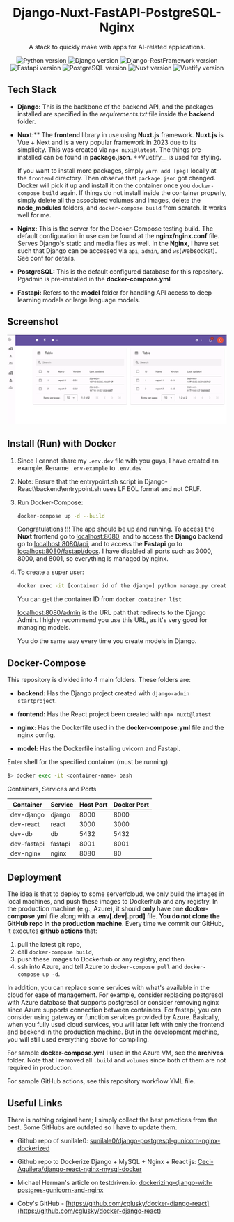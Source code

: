 <div align="center">

# Django-Nuxt-FastAPI-PostgreSQL-Nginx

A stack to quickly make web apps for AI-related applications.

![Python version](https://img.shields.io/badge/Python-3.11.0-4c566a?logo=python&&longCache=true&logoColor=white&colorB=pink&style=flat-square&colorA=4c566a) ![Django version](https://img.shields.io/badge/Django-5.0.0-4c566a?logo=django&&longCache=truelogoColor=white&colorB=pink&style=flat-square&colorA=4c566a) ![Django-RestFramework version](https://img.shields.io/badge/Django_Rest_Framework-3.14.0-red.svg?longCache=true&style=flat-square&logo=django&logoColor=white&colorA=4c566a&colorB=pink) ![Fastapi version](https://img.shields.io/badge/Fastapi-0.108.0-red.svg?longCache=true&style=flat-square&logo=fastapi&logoColor=white&colorA=4c566a&colorB=pink) ![PostgreSQL version](https://img.shields.io/badge/PostgreSQL-12.8-red.svg?longCache=true&style=flat-square&logo=postgresql&logoColor=white&colorA=4c566a&colorB=pink) ![Nuxt version](https://img.shields.io/badge/Nuxt-3.9.0-red.svg?longCache=true&style=flat-square&logo=nuxt&logoColor=white&colorA=4c566a&colorB=pink) ![Vuetify version](https://img.shields.io/badge/Vuetify-3.4.9-red.svg?longCache=true&style=flat-square&logo=vuetiffffffy&logoColor=white&colorA=4c566a&colorB=pink)

</div>

## Tech Stack

- **Django:** This is the backbone of the backend API, and the packages installed are specified in the _requirements.txt_ file inside the **backend** folder.

- **Nuxt**:** The **frontend** library in use using **Nuxt.js** framework. **Nuxt.js** is Vue + Next and is a very popular framework in 2023 due to its simplicity. This was created via `npx nuxi@latest`. The things pre-installed can be found in **package.json**. **Vuetify\_\_ is used for styling.

  If you want to install more packages, simply `yarn add [pkg]` locally at the `frontend` directory. Then observe that `package.json` got changed. Docker will pick it up and install it on the container once you `docker-compose build` again. If things do not install inside the container properly, simply delete all the associated volumes and images, delete the **node_modules** folders, and `docker-compose build` from scratch. It works well for me.

- **Nginx:** This is the server for the Docker-Compose testing build. The default configuration in use can be found at the **nginx/nginx.conf** file. Serves Django's static and media files as well. In the **Nginx**, I have set such that Django can be accessed via `api`, `admin`, and `ws`(websocket). See conf for details.

- **PostgreSQL:** This is the default configured database for this repository. Pgadmin is pre-installed in the **docker-compose.yml**

- **Fastapi:** Refers to the **model** folder for handling API access to deep learning models or large language models.

## Screenshot

![Architecture Image](./.readme_assets/Arch.jpg)

## Install (Run) with Docker

1. Since I cannot share my `.env.dev` file with you guys, I have created an example. Rename `.env-example` to `.env.dev`

1. Note: Ensure that the entrypoint.sh script in Django-React\backend\entrypoint.sh uses LF EOL format and not CRLF.

1. Run Docker-Compose:

   ```bash
   docker-compose up -d --build
   ```

   Congratulations !!! The app should be up and running. To access the **Nuxt** frontend go to [localhost:8080](http://localhost:8080), and to access the **Django** backend go to [localhost:8080/api](http://localhost:8080/api), and to access the **Fastapi** go to [localhost:8080/fastapi/docs](http://localhost:8080/fastapi/docs/). I have disabled all ports such as 3000, 8000, and 8001, so everything is managed by nginx.

1. To create a super user:

   ```bash
   docker exec -it [container id of the django] python manage.py createsuperuser
   ```

   You can get the container ID from `docker container list`

   [localhost:8080/admin](http://localhost:8080/admin) is the URL path that redirects to the Django Admin. I highly recommend you use this URL, as it's very good for managing models.

   You do the same way every time you create models in Django.

## Docker-Compose

This repository is divided into 4 main folders. These folders are:

- **backend:** Has the Django project created with `django-admin startproject`.

- **frontend:** Has the React project been created with `npx nuxt@latest`

- **nginx:** Has the Dockerfile used in the **docker-compose.yml** file and the nginx config.

- **model:** Has the Dockerfile installing uvicorn and Fastapi.

Enter shell for the specified container (must be running)

```sh
$> docker exec -it <container-name> bash
```

Containers, Services and Ports

| Container   | Service | Host Port | Docker Port |
| ----------- | ------- | --------- | ----------- |
| dev-django  | django  | 8000      | 8000        |
| dev-react   | react   | 3000      | 3000        |
| dev-db      | db      | 5432      | 5432        |
| dev-fastapi | fastapi | 8001      | 8001        |
| dev-nginx   | nginx   | 8080      | 80          |

## Deployment

The idea is that to deploy to some server/cloud, we only build the images in local machines, and push these images to Dockerhub and any registry. In the production machine (e.g., Azure), it should **only** have one **docker-compose.yml** file along with a **.env[.dev|.prod]** file. **You do not clone the GitHub repo in the production machine**. Every time we commit our GitHub, it executes **github actions** that:

1. pull the latest git repo,
2. call `docker-compose build`,
3. push these images to Dockerhub or any registry, and then
4. ssh into Azure, and tell Azure to `docker-compose pull` and `docker-compose up -d`.

In addition, you can replace some services with what's available in the cloud for ease of management. For example, consider replacing postgresql with Azure database that supports postgresql or consider removing nginx since Azure supports connection between containers. For fastapi, you can consider using gateway or function services provided by Azure. Basically, when you fully used cloud services, you will later left with only the frontend and backend in the production machine. But in the development machine, you will still used everything above for compiling.

For sample **docker-compose.yml** I used in the Azure VM, see the **archives** folder. Note that I removed all `.build` and `volumes` since both of them are not required in production.

For sample GitHub actions, see this repository workflow YML file.

## Useful Links

There is nothing original here; I simply collect the best practices from the best. Some GitHubs are outdated so I have to update them.

- Github repo of sunilale0: [sunilale0/django-postgresql-gunicorn-nginx-dockerized](https://github.com/sunilale0/django-postgresql-gunicorn-nginx-dockerized/blob/master/README.md#nginx)

- Github repo to Dockerize Django + MySQL + Nginx + React js: [Ceci-Aguilera/django-react-nginx-mysql-docker](https://github.com/Ceci-Aguilera/django-react-nginx-mysql-docker)

- Michael Herman's article on testdriven.io: [dockerizing-django-with-postgres-gunicorn-and-nginx](https://testdriven.io/blog/dockerizing-django-with-postgres-gunicorn-and-nginx/)

- Coby's GitHub - [https://github.com/cglusky/docker-django-react](https://github.com/cglusky/docker-django-react)
